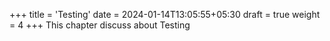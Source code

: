 +++
title = 'Testing'
date = 2024-01-14T13:05:55+05:30
draft = true
weight = 4
+++
This chapter discuss about Testing